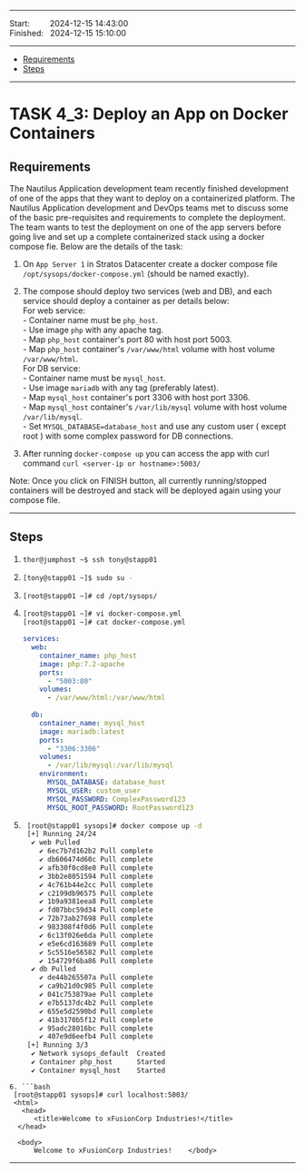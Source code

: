 
------------------------------

Start: &nbsp;&nbsp;&nbsp;&nbsp;&nbsp;&nbsp;&nbsp;&nbsp;2024-12-15 14:43:00  
Finished: &nbsp;&nbsp;2024-12-15 15:10:00

------------------------------

- [Requirements](#requirements)
- [Steps](#steps)

------------------------------

# TASK 4_3: Deploy an App on Docker Containers

## Requirements

The Nautilus Application development team recently finished development of one of the apps that they want to deploy on a containerized platform.
The Nautilus Application development and DevOps teams met to discuss some of the basic pre-requisites and requirements to complete the deployment.
The team wants to test the deployment on one of the app servers before going live and set up a complete containerized stack using a docker compose fie.
Below are the details of the task:

  1. On `App Server 1` in Stratos Datacenter create a docker compose file `/opt/sysops/docker-compose.yml` (should be named exactly).
  2. The compose should deploy two services (web and DB), and each service should deploy a container as per details below:  
  For web service:  
    - Container name must be `php_host`.  
    - Use image `php` with any apache tag.  
    - Map `php_host` container's port 80 with host port 5003.   
    - Map `php_host` container's `/var/www/html` volume with host volume `/var/www/html`.   
  For DB service:  
    - Container name must be `mysql_host`.  
    - Use image `mariadb` with any tag (preferably latest).  
    - Map `mysql_host` container's port 3306 with host port 3306.   
    - Map `mysql_host` container's `/var/lib/mysql` volume with host volume `/var/lib/mysql`.    
    - Set `MYSQL_DATABASE=database_host` and use any custom user ( except root ) with some complex password for DB connections.  

  3. After running `docker-compose up` you can access the app with curl command `curl <server-ip or hostname>:5003/`


Note: Once you click on FINISH button, all currently running/stopped containers will be destroyed and stack will be deployed again using your compose file.

------------------------------

## Steps

1. ```bash
   thor@jumphost ~$ ssh tony@stapp01
   ```
2. ```bash
   [tony@stapp01 ~]$ sudo su -
   ```
3. ```bash
   [root@stapp01 ~]# cd /opt/sysops/
   ```
4. ```bash
   [root@stapp01 ~]# vi docker-compose.yml
   [root@stapp01 ~]# cat docker-compose.yml
   ```
   ```yaml
   services:
     web:
       container_name: php_host
       image: php:7.2-apache
       ports:
         - "5003:80"
       volumes:
         - /var/www/html:/var/www/html
     
     db:
       container_name: mysql_host
       image: mariadb:latest
       ports:
         - "3306:3306"
       volumes:
         - /var/lib/mysql:/var/lib/mysql
       environment:
         MYSQL_DATABASE: database_host
         MYSQL_USER: custom_user
         MYSQL_PASSWORD: ComplexPassword123
         MYSQL_ROOT_PASSWORD: RootPassword123
   ```
5. ```bash
    [root@stapp01 sysops]# docker compose up -d
    [+] Running 24/24
     ✔ web Pulled                                                                                                        79.9s 
       ✔ 6ec7b7d162b2 Pull complete                                                                                       9.7s 
       ✔ db606474d60c Pull complete                                                                                      10.6s 
       ✔ afb30f0cd8e0 Pull complete                                                                                      31.2s 
       ✔ 3bb2e8051594 Pull complete                                                                                      40.4s 
       ✔ 4c761b44e2cc Pull complete                                                                                      47.4s 
       ✔ c2199db96575 Pull complete                                                                                      55.0s 
       ✔ 1b9a9381eea8 Pull complete                                                                                      59.9s 
       ✔ fd07bbc59d34 Pull complete                                                                                      62.4s 
       ✔ 72b73ab27698 Pull complete                                                                                      64.9s 
       ✔ 983308f4f0d6 Pull complete                                                                                      69.1s 
       ✔ 6c13f026e6da Pull complete                                                                                      71.5s 
       ✔ e5e6cd163689 Pull complete                                                                                      74.5s 
       ✔ 5c5516e56582 Pull complete                                                                                      77.4s 
       ✔ 154729f6ba86 Pull complete                                                                                      79.6s 
     ✔ db Pulled                                                                                                         55.8s 
       ✔ de44b265507a Pull complete                                                                                       9.3s 
       ✔ ca9b21d0c985 Pull complete                                                                                      10.1s 
       ✔ 041c753879ae Pull complete                                                                                      12.6s 
       ✔ e7b5137dc4b2 Pull complete                                                                                      13.8s 
       ✔ 655e5d2590bd Pull complete                                                                                      15.1s 
       ✔ 41b3170b5f12 Pull complete                                                                                      37.1s 
       ✔ 95adc28016bc Pull complete                                                                                      45.1s 
       ✔ 407e9d6eefb4 Pull complete                                                                                      55.5s 
    [+] Running 3/3
     ✔ Network sysops_default  Created                                                                                    0.1s 
     ✔ Container php_host      Started                                                                                   20.1s 
     ✔ Container mysql_host    Started
  ```
6. ```bash
   [root@stapp01 sysops]# curl localhost:5003/
   <html>
     <head>
        <title>Welcome to xFusionCorp Industries!</title>
    </head>
   
    <body>
        Welcome to xFusionCorp Industries!    </body>  
   ```





------------------------------



